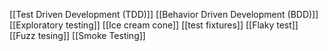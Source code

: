 [[Test Driven Development (TDD)]]
[[Behavior Driven Development (BDD)]]
[[Exploratory testing]]
[[Ice cream cone]]
[[test fixtures]]
[[Flaky test]]
[[Fuzz tesing]]
[[Smoke Testing]]